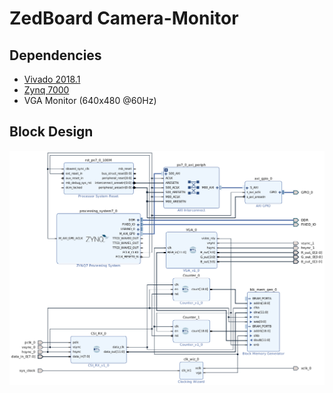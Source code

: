 # ZedBoard Camera-Monitor

## Dependencies

* [Vivado 2018.1](https://www.xilinx.com/support/download/index.html/content/xilinx/en/downloadNav/vivado-design-tools/2018-1.html)
* [Zynq 7000](https://www.xilinx.com/products/silicon-devices/soc/zynq-7000.html)
* VGA Monitor (640x480 @60Hz)

## Block Design

<p align="center">
<img src="../../doc/blocks-zedcam-vga.png">
</p>
